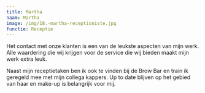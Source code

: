 ```yaml
---
title: Martha
naam: Martha
image: /img/18.-martha-receptioniste.jpg
functie: Receptie
---
```


Het contact met onze klanten is een van de leukste aspecten van mijn werk. Alle waardering die wij krijgen voor de service die wij bieden maakt mijn werk extra leuk.

Naast mijn receptietaken ben ik ook te vinden bij de Brow Bar en train ik geregeld mee met mijn collega kappers. Up to date blijven op het gebied van haar en make-up is belangrijk voor mij.